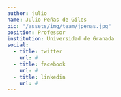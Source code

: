 ```yaml
---
author: julio
name: Julio Peñas de Giles
pic: "/assets/img/team/jpenas.jpg"
position: Professor
institution: Universidad de Granada
social:
  - title: twitter
    url: #
  - title: facebook
    url: #
  - title: linkedin
    url: #
---
```

